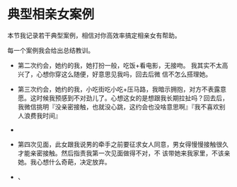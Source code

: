 # 典型相亲女案例

本节我记录若干典型案例，相信对你高效率搞定相亲女有帮助。

每一个案例我会给出总结教训。



* 第二次约会，她约的我，她打扮一般，吃饭+看电影，无接吻。 我其实不太高兴了，心想你穿这么随便，好意思见我吗，回去后微 信不怎么搭理她。



* 第三次约会，她约的我，小吃街吃小吃+压马路，我暗示拥抱，对方不表露意愿。这时候我预感到不对劲儿了。心想这女的是想跟我长期拉扯吗？回去后，我微信挑明『没亲密接触，也就没心跳，这约会也没啥意思啊』『我不喜欢别人浪费我时间』
*
* 第四次见面，此女跟我说男的牵手之前要征求女人同意，男女得慢慢接触很久才能亲密接触。然后指责我第一次见面做得不对，不 该带她来我家里，不该亲她。我心想什么奇葩，决定放弃。
* 、



